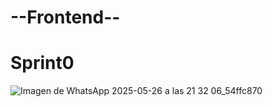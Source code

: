 # --Frontend--
# Sprint0
![Imagen de WhatsApp 2025-05-26 a las 21 32 06_54ffc870](https://github.com/user-attachments/assets/cb696eda-3d7b-493f-b14b-d5459cce20dd)
